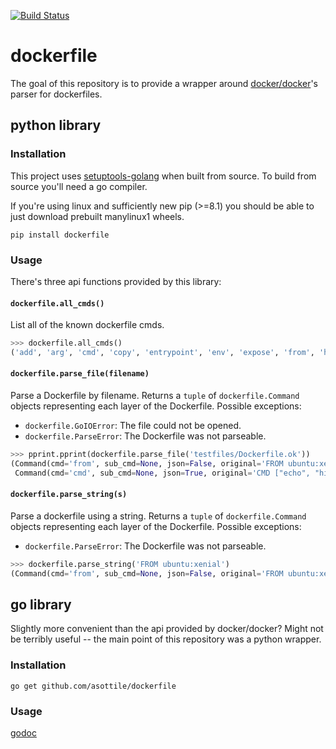 [![Build Status](https://travis-ci.org/asottile/dockerfile.svg?branch=master)](https://travis-ci.org/asottile/dockerfile)

dockerfile
==========

The goal of this repository is to provide a wrapper around
[docker/docker](https://github.com/docker/docker)'s parser for dockerfiles.


## python library

### Installation

This project uses [setuptools-golang](https://github.com/asottile/setuptools-golang)
when built from source.  To build from source you'll need a go compiler.

If you're using linux and sufficiently new pip (>=8.1) you should be able to
just download prebuilt manylinux1 wheels.

```
pip install dockerfile
```

### Usage

There's three api functions provided by this library:

#### `dockerfile.all_cmds()`

List all of the known dockerfile cmds.

```python
>>> dockerfile.all_cmds()
('add', 'arg', 'cmd', 'copy', 'entrypoint', 'env', 'expose', 'from', 'healthcheck', 'label', 'maintainer', 'onbuild', 'run', 'shell', 'stopsignal', 'user', 'volume', 'workdir')
```

#### `dockerfile.parse_file(filename)`

Parse a Dockerfile by filename.
Returns a `tuple` of `dockerfile.Command` objects representing each layer of
the Dockerfile.
Possible exceptions:
- `dockerfile.GoIOError`: The file could not be opened.
- `dockerfile.ParseError`: The Dockerfile was not parseable.

```python
>>> pprint.pprint(dockerfile.parse_file('testfiles/Dockerfile.ok'))
(Command(cmd='from', sub_cmd=None, json=False, original='FROM ubuntu:xenial', start_line=1, value=('ubuntu:xenial',)),
 Command(cmd='cmd', sub_cmd=None, json=True, original='CMD ["echo", "hi"]', start_line=2, value=('echo', 'hi')))
```

#### `dockerfile.parse_string(s)`

Parse a dockerfile using a string.
Returns a `tuple` of `dockerfile.Command` objects representing each layer of
the Dockerfile.
Possible exceptions:
- `dockerfile.ParseError`: The Dockerfile was not parseable.

```python
>>> dockerfile.parse_string('FROM ubuntu:xenial')
(Command(cmd='from', sub_cmd=None, json=False, original='FROM ubuntu:xenial', start_line=1, value=('ubuntu:xenial',)),)
```

## go library

Slightly more convenient than the api provided by docker/docker?  Might not be
terribly useful -- the main point of this repository was a python wrapper.

### Installation

```
go get github.com/asottile/dockerfile
```

### Usage

[godoc](https://godoc.org/github.com/asottile/dockerfile)
